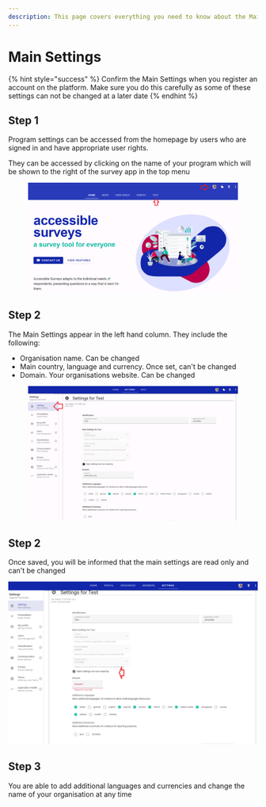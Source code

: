 ```yaml
---
description: This page covers everything you need to know about the Main Settings options
---
```


# Main Settings

{% hint style="success" %}
Confirm the Main Settings when you register an account on the platform.  Make sure you do this carefully as some of these settings can not be changed at a later date
{% endhint %}

## Step 1

Program settings can be accessed from the homepage by users who are signed in and have appropriate user rights.

They can be accessed by clicking on the name of your program which will be shown to the right of the survey app in the top menu

<figure><img src="../../.gitbook/assets/image (24).png" alt=""><figcaption></figcaption></figure>





## Step 2

The Main Settings appear in the left hand column.   They include the following:

* Organisation name.  Can be changed
* Main country, language and currency.  Once set, can't be changed
* Domain.  Your organisations website.  Can be changed

<figure><img src="../../.gitbook/assets/image (29).png" alt=""><figcaption></figcaption></figure>

## Step 2

Once saved, you will be informed that the main settings are read only and can't be changed

![](<../../.gitbook/assets/image (322).png>)

## Step 3

You are able to add additional languages and currencies and change the name of your organisation at any time

